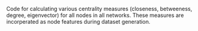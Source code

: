 Code for calculating various centrality measures (closeness, betweeness, degree, eigenvector) for all nodes in all networks. These measures are incorperated as node features during dataset generation.
